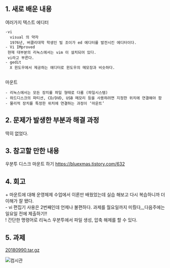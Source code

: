## 1. 새로 배운 내용
여러가지 텍스트 에디터  
~~~
-vi 
  visual 의 약자  
  1976년, 버클리대학 학생인 빌 조이가 ed 에디터를 발전시킨 에디터이다.  
- Vi IMproved
 현재 대부분의 리눅스에서는 vim 이 설치되어 있다.  
 vi라고 부른다.  
- gedit
  X 윈도우에서 제공하는 에디터로 윈도우의 메모장과 비슷하다.  
  
~~~

마운트  
~~~
- 리눅스에서는 모든 장치를 파일 형태로 다룸 (파일시스템)
- 하드디스크의 파티션, CD/DVD, USB 메모리 등을 사용하려면 지정한 위치에 연결해야 함
- 물리적 장치를 특정한 위치에 연결하는 과정이 ‘마운트’

~~~

## 2. 문제가 발생한 부분과 해결 과정
 딱히 없었다.

## 3. 참고할 만한 내용 
우분투 디스크 마운트 하기
https://bluexmas.tistory.com/632


## 4. 회고
\+ 마운트에 대해 운영체제 수업에서 이론만 배웠었는데 실습 해보고 다시 복습하니까 더 이해가 잘 됐다.  
\- vi 편집기 사용은 2번째인데 언제나 불편하다. 과제를 월요일까지 미뤘다,,,다음주에는 일요일 전에 제출하기!!  
\! 간단한 명령어로 리눅스 우분투에서 파일 생성, 압축 해제를 할 수 있다.  

## 5. 과제 

[20180990.tar.gz](https://github.com/leesoyoun/csm2021/files/6142744/20180990.tar.gz)

![컴시관](https://user-images.githubusercontent.com/49148640/111183555-5dab8100-85f3-11eb-8a03-d17d0118d7e1.jpg)

